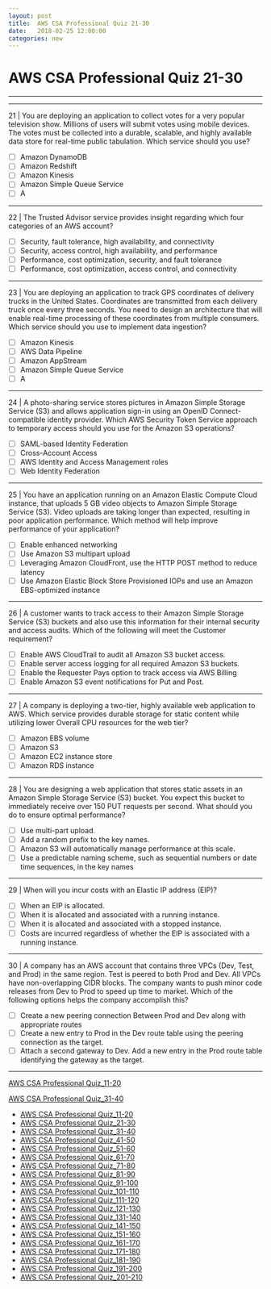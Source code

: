 ```yaml
---
layout: post 
title:  AWS CSA Professional Quiz 21-30 
date:   2018-02-25 12:00:00
categories: new
---
```


AWS CSA Professional Quiz 21-30 
====
-----
-----
21 | You are deploying an application to collect votes for a very popular television show. Millions of users will submit votes using mobile devices. The votes must be collected into a durable, scalable, and highly available
data store for real-time public tabulation. Which service should you use?

  - [ ] Amazon DynamoDB
  - [ ] Amazon Redshift
  - [ ] Amazon Kinesis
  - [ ] Amazon Simple Queue Service
  - [ ] A

 ---------- 

22 | The Trusted Advisor service provides insight regarding which four categories of an AWS account?

  - [ ] Security, fault tolerance, high availability, and connectivity
  - [ ] Security, access control, high availability, and performance
  - [ ] Performance, cost optimization, security, and fault tolerance
  - [ ] Performance, cost optimization, access control, and connectivity

 ---------- 

23 | You are deploying an application to track GPS coordinates of delivery trucks in the United States. Coordinates are transmitted from each delivery truck once every three seconds. You need to design an architecture that will enable real-time processing of these coordinates from multiple consumers. Which service should you use to implement data ingestion?

  - [ ] Amazon Kinesis
  - [ ] AWS Data Pipeline
  - [ ] Amazon AppStream
  - [ ] Amazon Simple Queue Service
  - [ ] A

 ---------- 

24 | A photo-sharing service stores pictures in Amazon Simple Storage Service (S3) and allows application sign-in using an OpenID Connect-compatible identity provider. Which AWS Security Token Service approach to temporary access should you use for the Amazon S3 operations?

  - [ ] SAML-based Identity Federation
  - [ ] Cross-Account Access
  - [ ] AWS Identity and Access Management roles
  - [ ] Web Identity Federation

 ---------- 

25 | You have an application running on an Amazon Elastic Compute Cloud instance, that uploads 5 GB video objects to Amazon Simple Storage Service (S3). Video uploads are taking longer than expected, resulting in
poor application performance. Which method will help improve performance of your application?

  - [ ] Enable enhanced networking
  - [ ] Use Amazon S3 multipart upload
  - [ ] Leveraging Amazon CloudFront, use the HTTP POST method to reduce latency
  - [ ] Use Amazon Elastic Block Store Provisioned IOPs and use an Amazon EBS-optimized instance

 ---------- 

26 | A customer wants to track access to their Amazon Simple Storage Service (S3) buckets and also use this information for their internal security and access audits. Which of the following will meet the Customer requirement?

  - [ ] Enable AWS CloudTrail to audit all Amazon S3 bucket access.
  - [ ] Enable server access logging for all required Amazon S3 buckets.
  - [ ] Enable the Requester Pays option to track access via AWS Billing
  - [ ] Enable Amazon S3 event notifications for Put and Post.

 ---------- 

27 | A company is deploying a two-tier, highly available web application to AWS. Which service provides durable storage for static content while utilizing lower Overall CPU resources for the web tier?

  - [ ] Amazon EBS volume
  - [ ] Amazon S3
  - [ ] Amazon EC2 instance store
  - [ ] Amazon RDS instance

 ---------- 

28 | You are designing a web application that stores static assets in an Amazon Simple Storage Service (S3) bucket. You expect this bucket to immediately receive over 150 PUT requests per second. What should you do to ensure optimal performance?

  - [ ] Use multi-part upload.
  - [ ] Add a random prefix to the key names.
  - [ ] Amazon S3 will automatically manage performance at this scale.
  - [ ] Use a predictable naming scheme, such as sequential numbers or date time sequences, in the key names

 ---------- 

29 | When will you incur costs with an Elastic IP address (EIP)?

  - [ ] When an EIP is allocated.
  - [ ] When it is allocated and associated with a running instance.
  - [ ] When it is allocated and associated with a stopped instance.
  - [ ] Costs are incurred regardless of whether the EIP is associated with a running instance.

 ---------- 

30 | A company has an AWS account that contains three VPCs (Dev, Test, and Prod) in the same region. Test is peered to both Prod and Dev. All VPCs have non-overlapping CIDR blocks. The company wants to push minor code releases from Dev to Prod to speed up time to market. Which of the following options helps the company accomplish this?

  - [ ] Create a new peering connection Between Prod and Dev along with appropriate routes
  - [ ] Create a new entry to Prod in the Dev route table using the peering connection as the target.
  - [ ] Attach a second gateway to Dev. Add a new entry in the Prod route table identifying the gateway as the 
target.

 ---------- 
[AWS CSA Professional Quiz_11-20](AWS_CSA_Professional_Quiz_11-20.md)

[AWS CSA Professional Quiz_31-40](AWS_CSA_Professional_Quiz_31-40.md)

  * [AWS CSA Professional Quiz_11-20](AWS_CSA_Professional_Quiz_11-20.md)
  * [AWS CSA Professional Quiz_21-30](AWS_CSA_Professional_Quiz_21-30.md)
  * [AWS CSA Professional Quiz_31-40](AWS_CSA_Professional_Quiz_31-40.md)
  * [AWS CSA Professional Quiz_41-50](AWS_CSA_Professional_Quiz_41-50.md)
  * [AWS CSA Professional Quiz_51-60](AWS_CSA_Professional_Quiz_51-60.md)
  * [AWS CSA Professional Quiz_61-70](AWS_CSA_Professional_Quiz_61-70.md)
  * [AWS CSA Professional Quiz_71-80](AWS_CSA_Professional_Quiz_71-80.md)
  * [AWS CSA Professional Quiz_81-90](AWS_CSA_Professional_Quiz_81-90.md)
  * [AWS CSA Professional Quiz_91-100](AWS_CSA_Professional_Quiz_91-100.md)
  * [AWS CSA Professional Quiz_101-110](AWS_CSA_Professional_Quiz_101-110.md)
  * [AWS CSA Professional Quiz_111-120](AWS_CSA_Professional_Quiz_111-120.md)
  * [AWS CSA Professional Quiz_121-130](AWS_CSA_Professional_Quiz_121-130.md)
  * [AWS CSA Professional Quiz_131-140](AWS_CSA_Professional_Quiz_131-140.md)
  * [AWS CSA Professional Quiz_141-150](AWS_CSA_Professional_Quiz_141-150.md)
  * [AWS CSA Professional Quiz_151-160](AWS_CSA_Professional_Quiz_151-160.md)
  * [AWS CSA Professional Quiz_161-170](AWS_CSA_Professional_Quiz_161-170.md)
  * [AWS CSA Professional Quiz_171-180](AWS_CSA_Professional_Quiz_171-180.md)
  * [AWS CSA Professional Quiz_181-190](AWS_CSA_Professional_Quiz_181-190.md)
  * [AWS CSA Professional Quiz_191-200](AWS_CSA_Professional_Quiz_191-200.md)
  * [AWS CSA Professional Quiz_201-210](AWS_CSA_Professional_Quiz_201-210.md)
